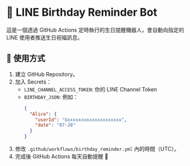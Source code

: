 # 🎉 LINE Birthday Reminder Bot

這是一個透過 GitHub Actions 定時執行的生日提醒機器人，會自動向指定的 LINE 使用者推送生日祝福訊息。

## 🔧 使用方式

1. 建立 GitHub Repository。
2. 加入 Secrets：
   - `LINE_CHANNEL_ACCESS_TOKEN`: 你的 LINE Channel Token
   - `BIRTHDAY_JSON`: 例如：
     ```json
     {
       "Alice": {
         "userId": "Uxxxxxxxxxxxxxxxxxxxx",
         "date": "07-28"
       }
     }
     ```
3. 修改 `.github/workflows/birthday_reminder.yml` 內的時間（UTC）。
4. 完成後 GitHub Actions 每天自動提醒 🎂
